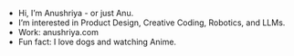 - Hi, I’m Anushriya - or just Anu.
- I’m interested in Product Design, Creative Coding, Robotics, and LLMs.
- Work: anushriya.com
- Fun fact: I love dogs and watching Anime.
